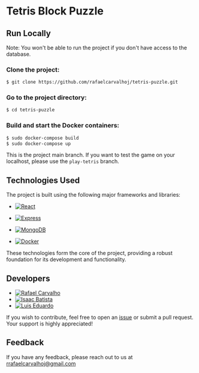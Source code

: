 # Tetris Block Puzzle

## Run Locally

Note: You won't be able to run the project if you don't have access to the database.

### Clone the project:
```bash
$ git clone https://github.com/rafaelcarvalhoj/tetris-puzzle.git
```
### Go to the project directory:
```bash
$ cd tetris-puzzle
```
### Build and start the Docker containers:
```bash
$ sudo docker-compose build
$ sudo docker-compose up
```

This is the project main branch. If you want to test the game on your localhost, please use the `play-tetris` branch.

## Technologies Used

The project is built using the following major frameworks and libraries:

- [![React](https://img.shields.io/badge/-React-61DAFB?style=flat&logo=react&logoColor=white)](https://reactjs.org/)

- [![Express](https://img.shields.io/badge/-Express-000000?style=flat&logo=express&logoColor=white)](https://expressjs.com/)

- [![MongoDB](https://img.shields.io/badge/-MongoDB-47A248?style=flat&logo=mongodb&logoColor=white)](https://www.mongodb.com/)

- [![Docker](https://img.shields.io/badge/-Docker-2496ED?style=flat&logo=docker&logoColor=white)](https://www.docker.com/)

These technologies form the core of the project, providing a robust foundation for its development and functionality.





## Developers

- [![Rafael Carvalho](https://img.shields.io/badge/-Rafael_Carvalho-100000?style=flat&logo=github&logoColor=white)](https://github.com/rafaelcarvalhoj)
- [![Isaac Batista](https://img.shields.io/badge/-Isaac_Batista-100000?style=flat&logo=github&logoColor=white)](https://github.com/isaacbatista26)
- [![Luis Eduardo](https://img.shields.io/badge/-Luis_Eduardo-100000?style=flat&logo=github&logoColor=white)](https://github.com/Luidooo)

If you wish to contribute, feel free to open an [issue](https://github.com/rafaelcarvalhoj/tetris-puzzle/issues) or submit a pull request. Your support is highly appreciated!



## Feedback

If you have any feedback, please reach out to us at rrafaelcarvalhoj@gmail.com



